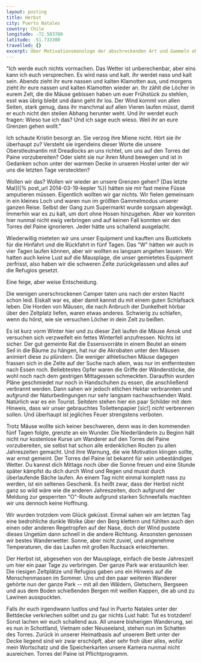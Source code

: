```yaml
---
layout: posting
title: Herbst
city: Puerto Natales
country: Chile
longitude: -72.503780
latitude: -51.733300
travelled: {}
excerpt: Über Motivationsmonologe der abschreckenden Art und Gammeln ohne Hose, als auch Mäuse auf Stockdiät und das Wunder der trockenen Hose.
---
```


"Ich werde euch nichts vormachen. Das Wetter ist unberechenbar, aber eins kann ich euch versprechen. Es wird nass und kalt. *Ihr* werdet nass und kalt sein. Abends zieht ihr eure nassen und kalten Klamotten aus, und morgens zieht ihr eure nassen und kalten Klamotten wieder an. Ihr zählt die Löcher in eurem Zelt, die die Mäuse gebissen haben um euer Frühstück zu stehlen, esst was übrig bleibt und dann geht ihr los. Der Wind kommt von allen Seiten, stark genug, dass ihr manchmal auf allen Vieren laufen müsst, damit er euch nicht den steilen Abhang herunter weht. Und ihr werdet euch fragen: Wieso tue ich das? Und ich sage euch wieso. Weil ihr an eure Grenzen gehen wollt."

Ich schaute Kristin besorgt an. Sie verzog ihre Miene nicht. Hört sie ihr überhaupt zu? Versteht sie irgendeins dieser Worte die unsere Oberstleutnantin mit Dreadlocks an uns richtet, um uns auf den Torres del Paine vorzubereiten? Oder sieht sie nur ihren Mund bewegen und ist in Gedanken schon unter der warmen Decke in unseren Hostel unter der wir uns die letzten Tage versteckten?

Wollen wir das? Wollen wir wieder an unsere Grenzen gehen? [Das letzte Mal]({% post_url 2014-03-19-kepler %}) hätten sie mir fast meine Füsse amputieren müssen. Eigentlich wollten wir gar nichts. Wir fielen gemeinsam in ein kleines Loch und waren nun im größten Gammelmodus unserer ganzen Reise. Selbst der Gang zum Supermarkt wurde sorgsam abgewägt. Immerhin war es zu kalt, um dort ohne Hosen hinzugehen. Aber wir konnten hier nunmal nicht ewig verbringen und auf keinen Fall konnten wir den Torres del Paine ignorieren. Jeder hätte uns schallend ausgelacht.

Wiederwillig mieteten wir uns unser Equipment und kauften uns Bustickets für die Hinfahrt und die Rückfahrt in fünf Tagen. Das "W" hätten wir auch in vier Tagen laufen können, aber wir wollten es langsam angehen lassen. Wir hatten auch keine Lust auf die Mausplage, die unser gemietetes Equipment zerfrisst, also haben wir die schweren Zelte zurückgelassen und alles auf die Refugios gesetzt.

Eine feige, aber weise Entscheidung. 

Die wenigen unerschrockenen Camper taten uns nach der ersten Nacht schon leid. Eiskalt war es, aber damit kannst du mit einem guten Schlafsack leben. Die Horden von Mäusen, die nach Anbruch der Dunkelheit hörbar über den Zeltplatz liefen, waren etwas anderes. Schwierig zu schlafen, wenn du hörst, wie sie versuchen Löcher in dein Zelt zu beißen.

Es ist kurz vorm Winter hier und zu dieser Zeit laufen die Mäuse Amok und versuchen sich verzweifelt ein fettes Winterfell anzufressen. Nichts ist sicher. Der gut gemeinte Rat die Essensvorräte in einem Beutel an einem Seil in die Bäume zu hängen, hat nur die Akrobaten unter den Mäusen animiert diese zu plündern. Die weniger athletischen Mäuse dagegen frassen sich in die Zelte auf der Suche nach allem, was nur im entferntesten nach Essen roch. Beliebtestes Opfer waren die Griffe der Wänderstöcke, die wohl noch nach dem gestrigen Mittagessen schmeckten. Daraufhin wurden Pläne geschmiedet nur noch in Handschuhen zu essen, die anschließend verbrannt werden. Dann sahen wir jedoch etlichen Hektar verbrannten und aufgrund der Naturbedingungen nur sehr langsam nachwachsenden Wald. Natürlich war es ein Tourist. Seitdem stehen hier ein paar Schilder mit dem Hinweis, dass wir unser gebrauchtes Toilettenpapier [sic!] _nicht_ verbrennen sollen. Und überhaupt ist jegliches Feuer strengstens verboten.

Trotz Mäuse wollte sich keiner beschweren, denn was in den kommenden fünf Tagen folgte, grenzte an ein Wunder. Die Niederländerin zu Beginn hält nicht nur kostenlose Kurse um Wanderer auf den Torres del Paine vorzubereiten, sie selbst hat schon alle erdenklichen Routen zu allen Jahreszeiten gemacht. Und ihre Warnung, die wie Motivation klingen sollte, war ernst gemeint. Der Torres del Paine ist bekannt für sein unbeständiges Wetter. Du kannst dich Mittags noch über die Sonne freuen und eine Stunde später kämpfst du dich durch Wind und Regen und musst durch überlaufende Bäche laufen. An einem Tag nicht einmal komplett nass zu werden, ist ein seltenes Geschenk. Es heißt zwar, dass der Herbst nicht ganz so wild wäre wie die anderen Jahreszeiten, doch aufgrund der Meldung zur gesperrten "O"-Route aufgrund starken Schneefalls machten wir uns dennoch keine Hoffnung.

Wir wurden trotzdem vom Glück geküsst. Einmal sahen wir am letzten Tag eine bedrohliche dunkle Wolke über den Berg klettern und fühlten auch den einen oder anderen Regetropfen auf der Nase, doch der Wind pustete dieses Ungetüm dann schnell in die andere Richtung. Ansonsten genossen wir bestes Wanderwetter. Sonne, aber nicht zuviel, und angenehme Temperaturen, die das Laufen mit großen Rucksack erleichterten.

Der Herbst ist, abgesehen von der Mausplage, einfach die beste Jahreszeit um hier ein paar Tage zu verbringen. Der ganze Park war erstaunlich leer. Die riesigen Zeltplätze und Refugios gaben uns ein Hinweis auf die Menschenmassen im Sommer. Uns und den paar weiteren Wanderer gehörte nun der ganze Park -- mit all den Wäldern, Gletschern, Bergseen und aus dem Boden schießenden Bergen mit weißen Kappen, die ab und zu Lawinen ausspuckten. 

Falls ihr euch irgendwann lustlos und faul in Puerto Natales unter der Bettdecke verkriechen solltet und zu gar nichts Lust habt: Tut es trotzdem! Sonst lachen wir euch schallend aus. All unsere bisherigen Wanderung, sei es nun in Schottland, Vietnam oder Neuseeland, stehen nun im Schatten des Torres. Zurück in unserer Heimatbasis auf unserem Bett unter der Decke liegend sind wir zwar erschöpft, aber sehr froh über alles, wofür mein Wortschatz und die Speicherkarten unsere Kamera nunmal nicht ausreichen. Torres del Paine ist Pflichtprogramm.
